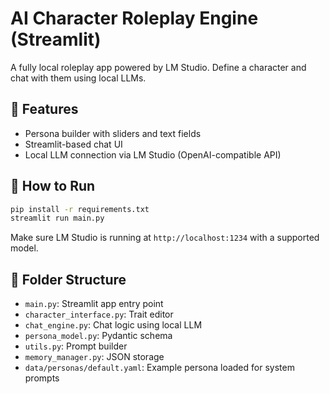 # AI Character Roleplay Engine (Streamlit)

A fully local roleplay app powered by LM Studio. Define a character and chat with them using local LLMs.

## 🧰 Features
- Persona builder with sliders and text fields
- Streamlit-based chat UI
- Local LLM connection via LM Studio (OpenAI-compatible API)

## 🚀 How to Run

```bash
pip install -r requirements.txt
streamlit run main.py
```

Make sure LM Studio is running at `http://localhost:1234` with a supported model.

## 📂 Folder Structure

- `main.py`: Streamlit app entry point
- `character_interface.py`: Trait editor
- `chat_engine.py`: Chat logic using local LLM
- `persona_model.py`: Pydantic schema
- `utils.py`: Prompt builder
- `memory_manager.py`: JSON storage
- `data/personas/default.yaml`: Example persona loaded for system prompts
